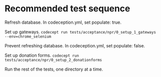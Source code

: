 # Recommended test sequence

Refresh database. In codeception.yml, set populate: true.

Set up gateways.
`codecept run tests/acceptance/npr/0_setup_1_gateways --env=chrome_selenium`

Prevent refreshing database. In codeception.yml, set populate: false.

Set up donation forms.
`codecept run tests/acceptance/npr/0_setup_2_donationforms`

Run the rest of the tests, one directory at a time.
